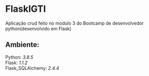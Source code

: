 # FlaskIGTI
Aplicação crud feito no modulo 3 do Bootcamp de desenvolvedor python(desenvolvido em Flask)
<br >
<h2>Ambiente:</h2>
 Python: <i>3.8.5</i><br >
 Flask: <i>1.1.2</i><br >
 Flask_SQLAlchemy: <i>2.4.4</i><br >
 
 
